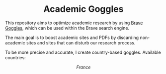 <h1 align="center">Academic Goggles</h1>

This repository aims to optimize academic research by using
<a href="https://search.brave.com/goggles/discover">Brave Goggles</a>,
which can be used within the Brave search engine.

The main goal is to boost academic sites and PDFs by discarding
non-academic sites and sites that can disturb our research process.

To be more precise and accurate, I create country-based goggles. Available countries:

<p align="center">
  <em>
    France
  </em>
</p>

